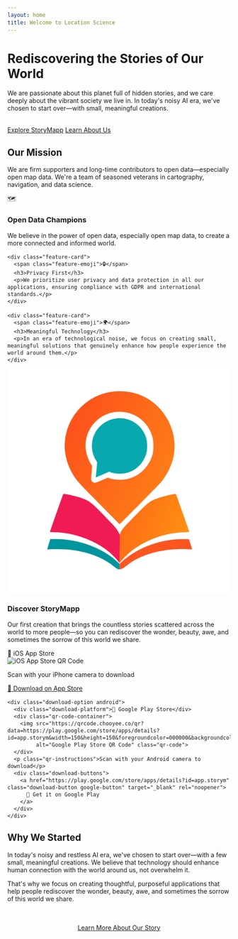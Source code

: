 ```yaml
---
layout: home
title: Welcome to Location Science
---
```


<div class="hero-section">
  <div class="hero-content">
    <h1>Rediscovering the Stories of Our World</h1>
    <p class="hero-subtitle">We are passionate about this planet full of hidden stories, and we care deeply about the vibrant society we live in. In today's noisy AI era, we've chosen to start over—with small, meaningful creations.</p>
    <div style="margin-top: 2rem;">
      <a href="/storymapp/" class="button primary-button">Explore StoryMapp</a>
      <a href="/about/" class="button secondary-button">Learn About Us</a>
    </div>
  </div>
</div>

<div class="content-section">
  <h2>Our Mission</h2>
  <p>We are firm supporters and long-time contributors to open data—especially open map data. We're a team of seasoned veterans in cartography, navigation, and data science.</p>

  <div class="features-grid">
    <div class="feature-card">
      <span class="feature-emoji">🗺️</span>
      <h3>Open Data Champions</h3>
      <p>We believe in the power of open data, especially open map data, to create a more connected and informed world.</p>
    </div>

    <div class="feature-card">
      <span class="feature-emoji">🔒</span>
      <h3>Privacy First</h3>
      <p>We prioritize user privacy and data protection in all our applications, ensuring compliance with GDPR and international standards.</p>
    </div>

    <div class="feature-card">
      <span class="feature-emoji">🌍</span>
      <h3>Meaningful Technology</h3>
      <p>In an era of technological noise, we focus on creating small, meaningful solutions that genuinely enhance how people experience the world around them.</p>
    </div>
  </div>
</div>

<div class="app-download-section">
  <div class="app-download-header">
    <img src="/assets/images/storymapp-logo.png" alt="StoryMapp Logo" class="storymapp-logo" style="margin: 0 auto;">
    <h3>Discover StoryMapp</h3>
    <p class="app-download-subtitle">Our first creation that brings the countless stories scattered across the world to more people—so you can rediscover the wonder, beauty, awe, and sometimes the sorrow of this world we share.</p>
  </div>
  
  <div class="download-options">
    <div class="download-option ios">
      <div class="download-platform">📱 iOS App Store</div>
      <div class="qr-code-container">
        <img src="https://qrcode.chooyee.co/qr?data=https://apps.apple.com/de/app/storymapp/id6746046187&width=150&height=150&foregroundcolor=000000&backgroundcolor=ffffff" 
             alt="iOS App Store QR Code" class="qr-code">
      </div>
      <p class="qr-instructions">Scan with your iPhone camera to download</p>
      <div class="download-buttons">
        <a href="https://apps.apple.com/de/app/storymapp/id6746046187" class="download-button apple-button" target="_blank" rel="noopener">
          📱 Download on App Store
        </a>
      </div>
    </div>

    <div class="download-option android">
      <div class="download-platform">🤖 Google Play Store</div>
      <div class="qr-code-container">
        <img src="https://qrcode.chooyee.co/qr?data=https://play.google.com/store/apps/details?id=app.storym&width=150&height=150&foregroundcolor=000000&backgroundcolor=ffffff" 
             alt="Google Play Store QR Code" class="qr-code">
      </div>
      <p class="qr-instructions">Scan with your Android camera to download</p>
      <div class="download-buttons">
        <a href="https://play.google.com/store/apps/details?id=app.storym" class="download-button google-button" target="_blank" rel="noopener">
          📲 Get it on Google Play
        </a>
      </div>
    </div>
  </div>
</div>

<div class="content-section">
  <h2>Why We Started</h2>
  <p>In today's noisy and restless AI era, we've chosen to start over—with a few small, meaningful creations. We believe that technology should enhance human connection with the world around us, not overwhelm it.</p>
  
  <p>That's why we focus on creating thoughtful, purposeful applications that help people rediscover the wonder, beauty, awe, and sometimes the sorrow of this world we share.</p>

  <div style="text-align: center; margin-top: 3rem;">
    <a href="/about/" class="button primary-button">Learn More About Our Story</a>
  </div>
</div>
